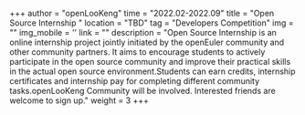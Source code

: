 ﻿+++
author = "openLooKeng"
time = "2022.02-2022.09" 
title = "Open Source Internship " 
location = "TBD" 
tag = "Developers Competition"
img = "" 
img_mobile = ''
link = ""
description = "Open Source Internship is an online internship project jointly initiated by the openEuler community and other community partners. It aims to encourage students to actively participate in the open source community and improve their practical skills in the actual open source environment.Students can earn credits, internship certificates and internship pay for completing different community tasks.openLooKeng Community will be involved. Interested friends are welcome to sign up."
weight = 3
+++
